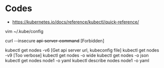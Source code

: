 # Codes

* https://kubernetes.io/docs/reference/kubectl/quick-reference/

vim ~/.kube/config

curl --insecure ~~api-server-command~~ [Forbidden]

kubectl get nodes -v6 [Get api server url, kubeconfig file]
kubectl get nodes -v9 [Too verbose]
kubectl get nodes -o wide
kubectl get nodes -o json
kubectl get nodes node1 -o yaml
kubectl describe nodes node1 -o yaml
